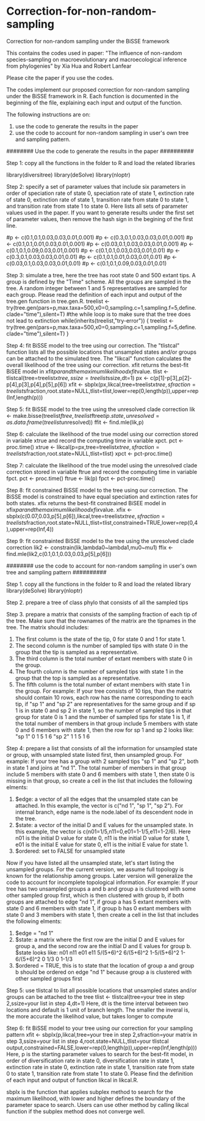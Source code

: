 # Correction-for-non-random-sampling
Correction for non-random sampling under the BiSSE framework

This contains the codes used in paper:
"The influence of non-random species-sampling on macroevolutionary and macroecological inference from phylogenies"
by Xia Hua and Robert Lanfear

Please cite the paper if you use the codes.

The codes implement our proposed correction for non-random sampling under the BiSSE framework in R.
Each function is documented in the beginning of the file, explaining each input and output of the function.

The following instructions are on:
1) use the code to generate the results in the paper
2) use the code to account for non-random sampling in user's own tree and sampling pattern.

######## Use the code to generate the results in the paper ##########

Step 1: copy all the functions in the folder to R and load the related libraries

library(diversitree)
library(deSolve)
library(nloptr)

Step 2: specify a set of parameter values that include six parameters in order of speciation rate of state 0, speciation rate of state 1, extinction rate of state 0, extinction rate of state 1, transition rate from state 0 to state 1, and transition rate from state 1 to state 0. Here lists all sets of parameter values used in the paper. If you want to generate results under the first set of parameter values, then remove the hash sign in the begining of the first line.

#p <- c(0.1,0.1,0.03,0.03,0.01,0.001)
#p <- c(0.3,0.1,0.03,0.03,0.01,0.001)
#p <- c(0.1,0.1,0.01,0.03,0.01,0.001)
#p <- c(0.03,0.1,0.03,0.03,0.01,0.001)
#p <- c(0.1,0.1,0.09,0.03,0.01,0.001)
#p <- c(0.1,0.1,0.03,0.03,0.01,0.01)
#p <- c(0.3,0.1,0.03,0.03,0.01,0.01)
#p <- c(0.1,0.1,0.01,0.03,0.01,0.01)
#p <- c(0.03,0.1,0.03,0.03,0.01,0.01)
#p <- c(0.1,0.1,0.09,0.03,0.01,0.01)

Step 3: simulate a tree, here the tree has root state 0 and 500 extant tips. A group is defined by the "Time" scheme. All the groups are sampled in the tree. A random integer between 1 and 5 representatives are sampled for each group. Please read the definition of each input and output of the tree.gen function in tree.gen.R.
treelist <- try(tree.gen(pars=p,max.taxa=500,x0=0,sampling.c=1,sampling.f=5,define.clade="time"),silent=T)
#the while loop is to make sure that the tree does not lead to extinction
while(inherits(treelist,"try-error")) {
  treelist <- try(tree.gen(pars=p,max.taxa=500,x0=0,sampling.c=1,sampling.f=5,define.clade="time"),silent=T)
}

Step 4: fit BiSSE model to the tree using our correction. The "tlistcal" function lists all the possible locations that unsampled states and/or groups can be attached to the simulated tree. The "likcal" function calculates the overall likelihood of the tree using our correction. xfit returns the best-fit BiSEE model in xfit$par and the maximum likelihood xfit$value.
tlist <- tlistcal(tree=treelist$xtree,ssize=treelist$ssize,dt=1)
px <- c(p[1]-p[3],p[2]-p[4],p[3],p[4],p[5],p[6])
xfit <- sbplx(px,likcal,tree=treelist$xtree,sfraction=treelist$sfraction,root.state=NULL,tlist=tlist,lower=rep(0,length(p)),upper=rep(Inf,length(p)))

Step 5: fit BiSSE model to the tree using the unresolved clade correction
lik <- make.bisse(treelist$ftree,treelist$ftree$tip.state,unresolved=as.data.frame(treelist$unresolved))
ffit <- find.mle(lik,p)

Step 6: calculate the likelihood of the true model using our correction stored in variable xtrue and record the computing time in variable xpct.
pct <- proc.time()
xtrue <- likcal(p=px,tree=treelist$xtree,sfraction=treelist$sfraction,root.state=NULL,tlist=tlist)
xpct <- pct-proc.time()

Step 7: calculate the likelihood of the true model using the unresolved clade correction stored in variable ftrue and record the computing time in variable fpct.
pct <- proc.time()
ftrue <- lik(p)
fpct <- pct-proc.time()

Step 8: fit constrained BiSSE model to the tree using our correction. The BiSSE model is constrained to have equal speciation and extinction rates for both states. xfix returns the best-fit constrained BiSEE model in xfix$par and the maximum likelihood xfix$value.
xfix <- sbplx(c(0.07,0.03,p[5],p[6]),likcal,tree=treelist$xtree,sfraction=treelist$sfraction,root.state=NULL,tlist=tlist,constrained=TRUE,lower=rep(0,4),upper=rep(Inf,4))

Step 9: fit constrainted BiSSE model to the tree using the unresolved clade correction
lik2 <- constrain(lik,lambda0~lambda1,mu0~mu1)
ffix <- find.mle(lik2,c(0.1,0.1,0.03,0.03,p[5],p[6]))

######## use the code to account for non-random sampling in user's own tree and sampling pattern ##########

Step 1. copy all the functions in the folder to R and load the related library
library(deSolve)
library(nloptr)

Step 2. prepare a tree of class phylo that consists of all the sampled tips

Step 3. prepare a matrix that consists of the sampling fraction of each tip of the tree. Make sure that the rownames of the matrix are the tipnames in the tree.
The matrix should includes:
1) The first column is the state of the tip, 0 for state 0 and 1 for state 1.
2) The second column is the number of sampled tips with state 0 in the group that the tip is sampled as a representative.
3) The third column is the total number of extant members with state 0 in the group.
4) The fourth column is the number of sampled tips with state 1 in the group that the top is sampled as a representative.
5) The fifth column is the total number of extant members with state 1 in the group.
For example:
If your tree consists of 10 tips, than the matrix should contain 10 rows, each row has the name corresponding to each tip,
if "sp 1" and "sp 2" are representatives for the same group and if sp 1 is in state 0 and sp 2 in state 1, so the number of sampled tips in that group for state 0 is 1 and the number of sampled tips for state 1 is 1,
if the total number of members in that group include 5 members with state 0 and 6 members with state 1,
then the row for sp 1 and sp 2 looks like:
"sp 1" 0 1 5 1 6
"sp 2" 1 1 5 1 6

Step 4: prepare a list that consists of all the information for unsampled state or group, with unsampled state listed first, then unsampled group.
For example:
If your tree has a group with 2 sampled tips "sp 1" and "sp 2", both in state 1 and joins at "nd 1". The total number of members in that group include 5 members with state 0 and 6 members with state 1,
then state 0 is missing in that group, so create a cell in the list that includes the following elments:
1) $edge: a vector of all the edges that the unsampled state can be attached. In this example, the vector is c("nd 1", "sp 1", "sp 2"). For internal branch, edge name is the node.label of its descendent node in the tree.
2) $state: a vector of the initial D and E values for the unsampled state. In this example, the vector is c(n01=1/5,n11=0,e01=1-1/5,e11=1-2/6). Here n01 is the initial D value for state 0, n11 is the initial D value for state 1, e01 is the initial E value for state 0, e11 is the initial E value for state 1.
3) $ordered: set to FALSE for unsampled state

Now if you have listed all the unsampled state, let's start listing the unsampled groups. For the current version, we assume full topology is known for the relationship among groups. Later version will generalize the code to account for incomplete topological information.
For example:
If your tree has two unsampled groups a and b and group a is clustered with some other sampled group first, which is then clustered with group b, 
if both groups are attached to edge "nd 1",
if group a has 5 extant members with state 0 and 6 members with state 1,
if group b has 0 extant members with state 0 and 3 members with state 1,
then create a cell in the list that includes the following elments:
1) $edge = "nd 1"
2) $state: a matrix where the first row are the initial D and E values for group a, and the second row are the initial D and E values for group b. $state looks like:
n01        n11        e01          e11
5/(5+6)^2  6/(5+6)^2  1-5/(5+6)^2  1-6/(5+6)^2
0          1/3        0            1-1/3
3) $ordered = TRUE, this is to state that the location of group a and group b should be ordered on edge "nd 1" because group a is clustered with other sampled groups first

Step 5: use tlistcal to list all possible locations that unsampled states and/or groups can be attached to the tree
tlist <- tlistcal(tree=your tree in step 2,ssize=your list in step 4,dt=1)
Here, dt is the time interval between two locations and default is 1 unit of branch length. The smaller the inveral is, the more accurate the likelihod value, but takes longer to compute

Step 6: fit BiSSE model to your tree using our correction for your sampling pattern
xfit <- sbplx(p,likcal,tree=your tree in step 2,sfraction=your matrix in step 3,ssize=your list in step 4,root.state=NULL,tlist=your tlistcal output,constrained=FALSE,lower=rep(0,length(p)),upper=rep(Inf,length(p)))
Here, p is the starting parameter values to search for the best-fit model, in order of diversification rate in state 0, diversification rate in state 1, extinction rate in state 0, extinction rate in state 1, transition rate from state 0 to state 1, transition rate from state 1 to state 0. Please find the definition of each input and output of function likcal in likcal.R.

sbplx is the function that applies subplex method to search for the maximum likelihood, with lower and higher defines the boundary of the parameter space to search. Users can use other method by calling likcal function if the subplex method does not converge well.

